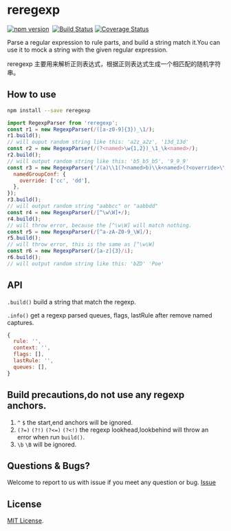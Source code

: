 # reregexp

[![npm version](https://badge.fury.io/js/reregexp.svg)](https://badge.fury.io/js/reregexp)&nbsp;&nbsp;[![Build Status](https://travis-ci.org/suchjs/reregexp.svg?branch=master)](https://travis-ci.org/suchjs/reregexp)
[![Coverage Status](https://coveralls.io/repos/github/suchjs/reregexp/badge.svg?branch=master)](https://coveralls.io/github/suchjs/reregexp?branch=master)

Parse a regular expression to rule parts, and build a string match it.You can use it to mock a string with the given regular expression.

reregexp 主要用来解析正则表达式，根据正则表达式生成一个相匹配的随机字符串。

## How to use

```bash
npm install --save reregexp
```

```javascript
import RegexpParser from 'reregexp';
const r1 = new RegexpParser(/([a-z0-9]{3})_\1/);
r1.build();
// will ouput random string like this: 'a2z_a2z', '13d_13d'
const r2 = new RegexpParser(/(?<named>\w{1,2})_\1_\k<named>/);
r2.build();
// will output random string like this: 'b5_b5_b5', '9_9_9'
const r3 = new RegexpParser('/(a)\\1(?<named>b)\\k<named>(?<override>\\w+)/', {
  namedGroupConf: {
    override: ['cc', 'dd'],
  },
});
r3.build();
// will output random string "aabbcc" or "aabbdd"
const r4 = new RegexpParser(/[^\w\W]+/);
r4.build();
// will throw error, because the [^\w\W] will match nothing.
const r5 = new RegexpParser(/[^a-zA-Z0-9_\W]/);
r5.build();
// will throw error, this is the same as [^\w\W]
const r6 = new RegexpParser(/[a-z]{3}/i);
r6.build();
// will output random string like this: 'bZD' 'Poe'
```

## API

`.build()` build a string that match the regexp.

`.info()` get a regexp parsed queues, flags, lastRule after remove named captures.

```javascript
{
  rule: '',
  context: '',
  flags: [],
  lastRule: '',
  queues: [],
}
```

## Build precautions,do not use any regexp anchors.

1. `^` `$` the start,end anchors will be ignored.
2. `(?=)` `(?!)` `(?<=)` `(?<!)` the regexp lookhead,lookbehind will throw an error when run `build()`.
3. `\b` `\B` will be ignored.

## Questions & Bugs?

Welcome to report to us with issue if you meet any question or bug. [Issue](https://github.com/suchjs/reregexp/issues)

## License

[MIT License](./LICENSE).
